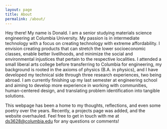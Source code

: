 ```yaml
---
layout: page
title: About
permalink: /about/
---
```


Hey there! My name is Donald. I am a senior studying materials science engineering at Columbia University. My passion is in intermediate technology with a focus on creating technology with extreme affordability. I envision creating products that can stretch the lower socioeconomic classes, enable better livelihoods, and minimize the social and environmental injustices that pertain to the respective localities. I attended a small liberal arts college before transferring to Columbia for engineering, my background is rooted in the axioms of physics (B.A. in physics), and I have developed my technical side through three research experiences, two being abroad. I am currently finishing up my last semester at engineering school and aiming to develop more experience in working with communities, human-centered design, and translating problem identification into tangible solutions.

This webpage has been a home to my thoughts, reflections, and even some poetry over the years. Recently, a projects page was added, and the website overhauled. Feel free to get in touch with me at [ds3628@columbia.edu](mailto:ds3628@columbia.edu) for any questions or comments!